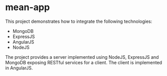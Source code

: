 mean-app
========

This project demonstrates how to integrate the following technologies:

* MongoDB
* ExpressJS
* AngularJS
* NodeJS

The project provides a server implemented using NodeJS, ExpressJS and MongoDB exposing RESTful services for a client.
The client is implemented in AngularJS.


